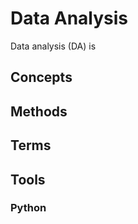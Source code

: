 Data Analysis
================

Data analysis (DA) is

## Concepts

## Methods

## Terms

## Tools

### Python
